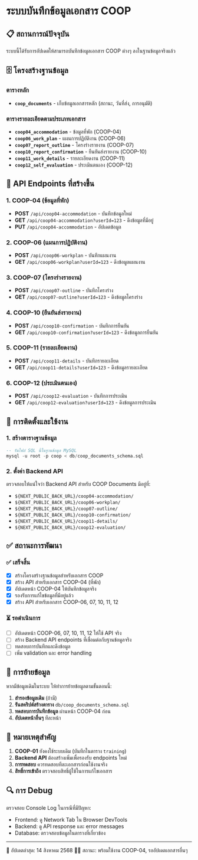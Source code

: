 # ระบบบันทึกข้อมูลเอกสาร COOP

## 📋 สถานการณ์ปัจจุบัน

ระบบนี้ได้รับการอัปเดตให้สามารถบันทึกข้อมูลเอกสาร COOP ต่างๆ ลงในฐานข้อมูลจริงแล้ว

## 🗄️ โครงสร้างฐานข้อมูล

### ตารางหลัก
- **`coop_documents`** - เก็บข้อมูลเอกสารหลัก (สถานะ, วันที่ส่ง, การอนุมัติ)

### ตารางรายละเอียดตามประเภทเอกสาร
- **`coop04_accommodation`** - ข้อมูลที่พัก (COOP-04)
- **`coop06_work_plan`** - แผนการปฏิบัติงาน (COOP-06) 
- **`coop07_report_outline`** - โครงร่างรายงาน (COOP-07)
- **`coop10_report_confirmation`** - ยืนยันส่งรายงาน (COOP-10)
- **`coop11_work_details`** - รายละเอียดงาน (COOP-11)
- **`coop12_self_evaluation`** - ประเมินตนเอง (COOP-12)

## 🚀 API Endpoints ที่สร้างขึ้น

### 1. COOP-04 (ข้อมูลที่พัก)
- **POST** `/api/coop04-accommodation` - บันทึกข้อมูลใหม่
- **GET** `/api/coop04-accommodation?userId=123` - ดึงข้อมูลที่มีอยู่
- **PUT** `/api/coop04-accommodation` - อัปเดตข้อมูล

### 2. COOP-06 (แผนการปฏิบัติงาน)
- **POST** `/api/coop06-workplan` - บันทึกแผนงาน
- **GET** `/api/coop06-workplan?userId=123` - ดึงข้อมูลแผนงาน

### 3. COOP-07 (โครงร่างรายงาน)
- **POST** `/api/coop07-outline` - บันทึกโครงร่าง
- **GET** `/api/coop07-outline?userId=123` - ดึงข้อมูลโครงร่าง

### 4. COOP-10 (ยืนยันส่งรายงาน)
- **POST** `/api/coop10-confirmation` - บันทึกการยืนยัน
- **GET** `/api/coop10-confirmation?userId=123` - ดึงข้อมูลการยืนยัน

### 5. COOP-11 (รายละเอียดงาน)
- **POST** `/api/coop11-details` - บันทึกรายละเอียด
- **GET** `/api/coop11-details?userId=123` - ดึงข้อมูลรายละเอียด

### 6. COOP-12 (ประเมินตนเอง)
- **POST** `/api/coop12-evaluation` - บันทึกการประเมิน
- **GET** `/api/coop12-evaluation?userId=123` - ดึงข้อมูลการประเมิน

## 📝 การติดตั้งและใช้งาน

### 1. สร้างตารางฐานข้อมูล
```sql
-- รันไฟล์ SQL นี้ในฐานข้อมูล MySQL
mysql -u root -p coop < db/coop_documents_schema.sql
```

### 2. ตั้งค่า Backend API
ตรวจสอบให้แน่ใจว่า Backend API สำหรับ COOP Documents มีอยู่ที่:
- `${NEXT_PUBLIC_BACK_URL}/coop04-accommodation/`
- `${NEXT_PUBLIC_BACK_URL}/coop06-workplan/`
- `${NEXT_PUBLIC_BACK_URL}/coop07-outline/`
- `${NEXT_PUBLIC_BACK_URL}/coop10-confirmation/`
- `${NEXT_PUBLIC_BACK_URL}/coop11-details/`
- `${NEXT_PUBLIC_BACK_URL}/coop12-evaluation/`

## ✅ สถานะการพัฒนา

### ✅ เสร็จสิ้น
- [x] สร้างโครงสร้างฐานข้อมูลสำหรับเอกสาร COOP
- [x] สร้าง API สำหรับเอกสาร COOP-04 (ที่พัก)
- [x] อัปเดตหน้า COOP-04 ให้บันทึกข้อมูลจริง
- [x] รองรับการแก้ไขข้อมูลที่มีอยู่แล้ว
- [x] สร้าง API สำหรับเอกสาร COOP-06, 07, 10, 11, 12

### ⏳ รอดำเนินการ  
- [ ] อัปเดตหน้า COOP-06, 07, 10, 11, 12 ให้ใช้ API จริง
- [ ] สร้าง Backend API endpoints ที่เชื่อมต่อกับฐานข้อมูลจริง
- [ ] ทดสอบการบันทึกและดึงข้อมูล
- [ ] เพิ่ม validation และ error handling

## 🔄 การย้ายข้อมูล

หากมีข้อมูลเดิมในระบบ ให้ทำการย้ายข้อมูลตามขั้นตอนนี้:

1. **สำรองข้อมูลเดิม** (ถ้ามี)
2. **รันสคริปต์สร้างตาราง** `db/coop_documents_schema.sql`
3. **ทดสอบการบันทึกข้อมูล** ผ่านหน้า COOP-04 ก่อน
4. **อัปเดตหน้าอื่นๆ** ทีละหน้า

## 🚨 หมายเหตุสำคัญ

1. **COOP-01** ยังคงใช้ระบบเดิม (บันทึกในตาราง `training`)
2. **Backend API** ต้องสร้างเพิ่มเพื่อรองรับ endpoints ใหม่
3. **การทดสอบ** ควรทดสอบทีละเอกสารก่อนใช้งานจริง
4. **สิทธิ์การเข้าถึง** ตรวจสอบสิทธิ์ผู้ใช้ในการแก้ไขเอกสาร

## 🔍 การ Debug

ตรวจสอบ Console Log ในกรณีที่มีปัญหา:
- Frontend: ดู Network Tab ใน Browser DevTools  
- Backend: ดู API response และ error messages
- Database: ตรวจสอบข้อมูลในตารางที่เกี่ยวข้อง

---
📅 อัปเดตล่าสุด: 14 สิงหาคม 2568
👨‍💻 สถานะ: พร้อมใช้งาน COOP-04, รออัปเดตเอกสารอื่นๆ
